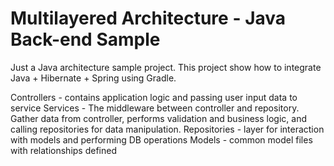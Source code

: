 # Multilayered Architecture - Java Back-end Sample
Just a Java architecture sample project. This project show how to integrate Java + Hibernate + Spring using Gradle.

Controllers - contains application logic and passing user input data to service
Services - The middleware between controller and repository. Gather data from controller, performs validation and business logic, and calling repositories for data manipulation.
Repositories - layer for interaction with models and performing DB operations
Models - common model files with relationships defined